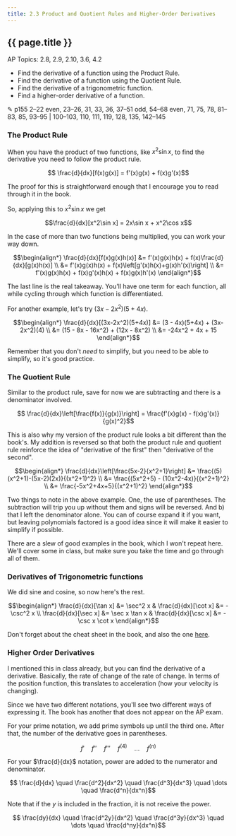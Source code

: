 ```yaml
---
title: 2.3 Product and Quotient Rules and Higher-Order Derivatives
---
```


## {{ page.title }}

AP Topics: 2.8, 2.9, 2.10, 3.6, 4.2

- Find the derivative of a function using the Product Rule.
- Find the derivative of a function using the Quotient Rule.
- Find the derivative of a trigonometric function.
- Find a higher-order derivative of a function.

✎ p155 2–22 even, 23–26, 31, 33, 36, 37–51 odd, 54–68 even, 71, 75, 78, 81–83, 85, 93–95 \| 100–103, 110, 111, 119, 128, 135, 142–145

### The Product Rule

When you have the product of two functions, like $x^2\sin x$, to find the derivative you need to follow the product rule.

$$ \frac{d}{dx}[f(x)g(x)] = f'(x)g(x) + f(x)g'(x)$$

The proof for this is straightforward enough that I encourage you to read through it in the book.

So, applying this to $x^2\sin x$ we get

$$\frac{d}{dx}[x^2\sin x] = 2x\sin x + x^2\cos x$$

In the case of more than two functions being multiplied, you can work your way down.

$$\begin{align*}
\frac{d}{dx}[f(x)g(x)h(x)] &= f'(x)g(x)h(x) + f(x)\frac{d}{dx}[g(x)h(x)] \\
&= f'(x)g(x)h(x) + f(x)\left[g'(x)h(x)+g(x)h'(x)\right] \\
&= f'(x)g(x)h(x) + f(x)g'(x)h(x) + f(x)g(x)h'(x)
\end{align*}$$

The last line is the real takeaway. You'll have one term for each function, all while cycling through which function is differentiated.

For another example, let's try $(3x-2x^2)(5+4x)$.

$$\begin{align*}
\frac{d}{dx}[(3x-2x^2)(5+4x)] &= (3 - 4x)(5+4x) + (3x-2x^2)(4) \\
&= (15 - 8x - 16x^2) + (12x - 8x^2) \\
&= -24x^2 + 4x + 15
\end{align*}$$

Remember that you don't _need_ to simplify, but you need to be able to simplify, so it's good practice.

### The Quotient Rule

Similar to the product rule, save for now we are subtracting and there is a denominator involved.

$$ \frac{d}{dx}\left[\frac{f(x)}{g(x)}\right] = \frac{f'(x)g(x) - f(x)g'(x)}{g(x)^2}$$

This is also why my version of the product rule looks a bit different than the book's. My addition is reversed so that both the product rule and quotient rule reinforce the idea of "derivative of the first" then "derivative of the second".

$$\begin{align*}
\frac{d}{dx}\left[\frac{5x-2}{x^2+1}\right] &= \frac{(5)(x^2+1)-(5x-2)(2x)}{(x^2+1)^2} \\
&= \frac{(5x^2+5) - (10x^2-4x)}{(x^2+1)^2} \\
&= \frac{-5x^2+4x+5}{(x^2+1)^2}
\end{align*}$$

Two things to note in the above example. One, the use of parentheses. The subtraction will trip you up without them and signs will be reversed. And b) that I left the denominator alone. You can of course expand it if you want, but leaving polynomials factored is a good idea since it will make it easier to simplify if possible.

There are a slew of good examples in the book, which I won't repeat here. We'll cover some in class, but make sure you take the time and go through all of them.

### Derivatives of Trigonometric functions

We did sine and cosine, so now here's the rest.

$$\begin{align*}
\frac{d}{dx}[\tan x] &= \sec^2 x & \frac{d}{dx}[\cot x] &= -\csc^2 x \\
\frac{d}{dx}[\sec x] &= \sec x \tan x & \frac{d}{dx}[\csc x] &= -\csc x \cot x
\end{align*}$$

Don't forget about the cheat sheet in the book, and also the one [here](../../pdfs/differentiation-cheat-sheet.pdf).

### Higher Order Derivatives

I mentioned this in class already, but you can find the derivative of a derivative. Basically, the rate of change of the rate of change. In terms of the position function, this translates to acceleration (how your velocity is changing).

Since we have two different notations, you'll see two different ways of expressing it. The book has another that does not appear on the AP exam.

For your prime notation, we add prime symbols up until the third one. After that, the number of the derivative goes in parentheses.

$$ f' \quad f'' \quad f''' \quad f^{(4)} \quad \dots \quad f^{(n)}$$

For your $\frac{d}{dx}$ notation, power are added to the numerator and denominator.

$$ \frac{d}{dx} \quad \frac{d^2}{dx^2} \quad \frac{d^3}{dx^3} \quad \dots \quad \frac{d^n}{dx^n}$$

Note that if the $y$ is included in the fraction, it is not receive the power.

$$ \frac{dy}{dx} \quad \frac{d^2y}{dx^2} \quad \frac{d^3y}{dx^3} \quad \dots \quad \frac{d^ny}{dx^n}$$